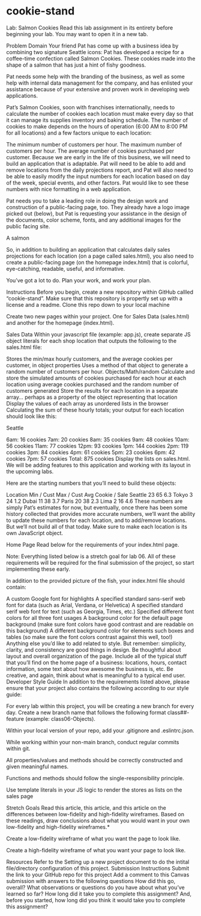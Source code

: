 # cookie-stand
Lab: Salmon Cookies
Read this lab assignment in its entirety before beginning your lab. You may want to open it in a new tab.

Problem Domain
Your friend Pat has come up with a business idea by combining two signature Seattle icons: Pat has developed a recipe for a coffee-time confection called Salmon Cookies. These cookies made into the shape of a salmon that has just a hint of fishy goodness.

Pat needs some help with the branding of the business, as well as some help with internal data management for the company, and has enlisted your assistance because of your extensive and proven work in developing web applications.

Pat’s Salmon Cookies, soon with franchises internationally, needs to calculate the number of cookies each location must make every day so that it can manage its supplies inventory and baking schedule. The number of cookies to make depends on the hours of operation (6:00 AM to 8:00 PM for all locations) and a few factors unique to each location:

The minimum number of customers per hour.
The maximum number of customers per hour.
The average number of cookies purchased per customer.
Because we are early in the life of this business, we will need to build an application that is adaptable. Pat will need to be able to add and remove locations from the daily projections report, and Pat will also need to be able to easily modify the input numbers for each location based on day of the week, special events, and other factors. Pat would like to see these numbers with nice formatting in a web application.

Pat needs you to take a leading role in doing the design work and construction of a public-facing page, too. They already have a logo image picked out (below), but Pat is requesting your assistance in the design of the documents, color scheme, fonts, and any additional images for the public facing site.

A salmon

So, in addition to building an application that calculates daily sales projections for each location (on a page called sales.html), you also need to create a public-facing page (on the homepage index.html) that is colorful, eye-catching, readable, useful, and informative.

You’ve got a lot to do. Plan your work, and work your plan.

Instructions
Before you begin, create a new repository within GitHub callled “cookie-stand”. Make sure that this repository is propertly set up with a license and a readme. Clone this repo down to your local machine

Create two new pages within your project. One for Sales Data (sales.html) and another for the homepage (index.html).

Sales Data
Within your javascript file (example: app.js), create separate JS object literals for each shop location that outputs the following to the sales.html file:

Stores the min/max hourly customers, and the average cookies per customer, in object properties
Uses a method of that object to generate a random number of customers per hour. Objects/Math/random
Calculate and store the simulated amounts of cookies purchased for each hour at each location using average cookies purchased and the random number of customers generated
Store the results for each location in a separate array… perhaps as a property of the object representing that location
Display the values of each array as unordered lists in the browser
Calculating the sum of these hourly totals; your output for each location should look like this:

Seattle

6am: 16 cookies
7am: 20 cookies
8am: 35 cookies
9am: 48 cookies
10am: 56 cookies
11am: 77 cookies
12pm: 93 cookies
1pm: 144 cookies
2pm: 119 cookies
3pm: 84 cookies
4pm: 61 cookies
5pm: 23 cookies
6pm: 42 cookies
7pm: 57 cookies
Total: 875 cookies
Display the lists on sales.html. We will be adding features to this application and working with its layout in the upcoming labs.

Here are the starting numbers that you’ll need to build these objects:

Location	Min / Cust	Max / Cust	Avg Cookie / Sale
Seattle	23	65	6.3
Tokyo	3	24	1.2
Dubai	11	38	3.7
Paris	20	38	2.3
Lima	2	16	4.6
These numbers are simply Pat’s estimates for now, but eventually, once there has been some history collected that provides more accurate numbers, we’ll want the ability to update these numbers for each location, and to add/remove locations. But we’ll not build all of that today. Make sure to make each location is its own JavaScript object.

Home Page
Read below for the requirements of your index.html page.

Note: Everything listed below is a stretch goal for lab 06. All of these requirements will be required for the final submission of the project, so start implementing these early.

In addition to the provided picture of the fish, your index.html file should contain:

A custom Google font for highlights
A specified standard sans-serif web font for data (such as Arial, Verdana, or Helvetica)
A specified standard serif web font for text (such as Georgia, Times, etc.)
Specified different font colors for all three font usages
A background color for the default page background (make sure font colors have good contrast and are readable on this background)
A different background color for elements such boxes and tables (so make sure the font colors contrast against this well, too!)
Anything else you’d like to add related to style. But remember: simplicity, clarity, and consistency are good things in design.
Be thoughtful about layout and overall organization of the page.
Include all of the typical stuff that you’ll find on the home page of a business: locations, hours, contact information, some text about how awesome the business is, etc. Be creative, and again, think about what is meaningful to a typical end user.
Developer Style Guide
In addition to the requirements listed above, please ensure that your project also contains the following according to our style guide:

For every lab within this project, you will be creating a new branch for every day. Create a new branch name that follows the following format class##-feature (example: class06-Objects).

Within your local version of your repo, add your .gitignore and .eslintrc.json.

While working within your non-main branch, conduct regular commits within git.

All properties/values and methods should be correctly constructed and given meaningful names.

Functions and methods should follow the single-responsibility principle.

Use template literals in your JS logic to render the stores as lists on the sales page

Stretch Goals
Read this article, this article, and this article on the differences between low-fidelity and high-fidelity wireframes. Based on these readings, draw conclusions about what you would want in your own low-fidelity and high-fidelity wireframes.*

Create a low-fidelity wireframe of what you want the page to look like.

Create a high-fidelity wireframe of what you want your page to look like.

Resources
Refer to the Setting up a new project document to do the intital file/directory configuration of this project.
Submission Instructions
Submit the link to your GitHub repo for this project
Add a comment to this Canvas submission with answers to the following questions
How did this go, overall?
What observations or questions do you have about what you’ve learned so far?
How long did it take you to complete this assignment? And, before you started, how long did you think it would take you to complete this assignment?
